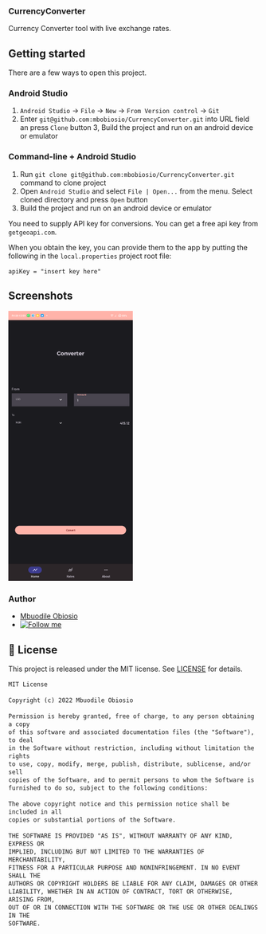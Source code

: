 ### CurrencyConverter
Currency Converter tool with live exchange rates.

## Getting started

There are a few ways to open this project.

### Android Studio

1. `Android Studio` -> `File` -> `New` -> `From Version control` -> `Git`
2. Enter `git@github.com:mbobiosio/CurrencyConverter.git` into URL field an press `Clone` button
   3, Build the project and run on an android device or emulator

### Command-line + Android Studio

1. Run `git clone git@github.com:mbobiosio/CurrencyConverter.git` command to clone project
2. Open `Android Studio` and select `File | Open...` from the menu. Select cloned directory and press `Open` button
3. Build the project and run on an android device or emulator

You need to supply API key for conversions. You can get a free api key from `getgeoapi.com`.

When you obtain the key, you can provide them to the app by putting the following in the `local.properties` project root file:
```properties
apiKey = "insert key here"
```

## Screenshots
<img src="assets/home_screen.png" alt="Home" width="250">

### Author

* [Mbuodile Obiosio](https://www.linkedin.com/in/mb-obiosio/)
* [![Follow me](https://img.shields.io/twitter/follow/cazewonder?style=social)](https://twitter.com/cazewonder)

## 📝 License
This project is released under the MIT license.
See [LICENSE](./LICENSE) for details.

```
MIT License

Copyright (c) 2022 Mbuodile Obiosio

Permission is hereby granted, free of charge, to any person obtaining a copy
of this software and associated documentation files (the "Software"), to deal
in the Software without restriction, including without limitation the rights
to use, copy, modify, merge, publish, distribute, sublicense, and/or sell
copies of the Software, and to permit persons to whom the Software is
furnished to do so, subject to the following conditions:

The above copyright notice and this permission notice shall be included in all
copies or substantial portions of the Software.

THE SOFTWARE IS PROVIDED "AS IS", WITHOUT WARRANTY OF ANY KIND, EXPRESS OR
IMPLIED, INCLUDING BUT NOT LIMITED TO THE WARRANTIES OF MERCHANTABILITY,
FITNESS FOR A PARTICULAR PURPOSE AND NONINFRINGEMENT. IN NO EVENT SHALL THE
AUTHORS OR COPYRIGHT HOLDERS BE LIABLE FOR ANY CLAIM, DAMAGES OR OTHER
LIABILITY, WHETHER IN AN ACTION OF CONTRACT, TORT OR OTHERWISE, ARISING FROM,
OUT OF OR IN CONNECTION WITH THE SOFTWARE OR THE USE OR OTHER DEALINGS IN THE
SOFTWARE.
```
